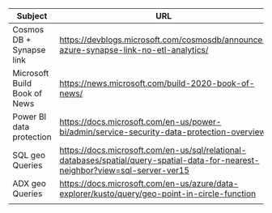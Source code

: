 |Subject|URL  |
|--|--|
|Cosmos DB + Synapse link  |https://devblogs.microsoft.com/cosmosdb/announce-azure-synapse-link-no-etl-analytics/  |
| Microsoft Build Book of News |https://news.microsoft.com/build-2020-book-of-news/  |
| Power BI data protection |https://docs.microsoft.com/en-us/power-bi/admin/service-security-data-protection-overview  |
| SQL geo Queries | https://docs.microsoft.com/en-us/sql/relational-databases/spatial/query-spatial-data-for-nearest-neighbor?view=sql-server-ver15 |
| ADX geo Queries | https://docs.microsoft.com/en-us/azure/data-explorer/kusto/query/geo-point-in-circle-function |
|  |  |

